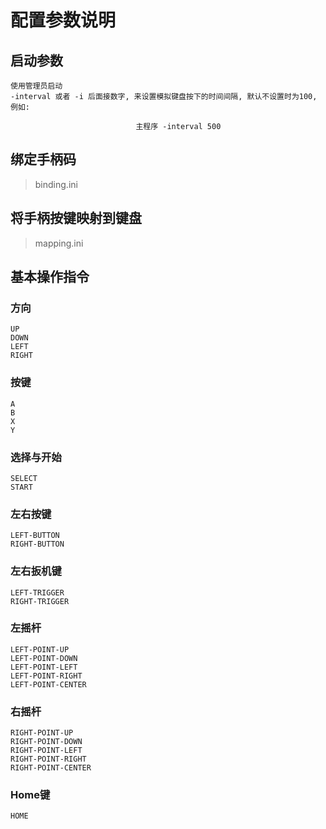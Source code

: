 # 配置参数说明
## 启动参数
```text
使用管理员启动
-interval 或者 -i 后面接数字, 来设置模拟键盘按下的时间间隔, 默认不设置时为100, 例如:

                            主程序 -interval 500
```

## 绑定手柄码
> binding.ini
## 将手柄按键映射到键盘
> mapping.ini

## 基本操作指令
### 方向
```text
UP
DOWN
LEFT
RIGHT
```

### 按键
```text
A
B
X
Y
```

### 选择与开始
```text
SELECT
START
```

### 左右按键
```text
LEFT-BUTTON
RIGHT-BUTTON
```

### 左右扳机键
```text
LEFT-TRIGGER
RIGHT-TRIGGER
```

### 左摇杆
```text
LEFT-POINT-UP
LEFT-POINT-DOWN
LEFT-POINT-LEFT
LEFT-POINT-RIGHT
LEFT-POINT-CENTER
```

### 右摇杆
```text
RIGHT-POINT-UP
RIGHT-POINT-DOWN
RIGHT-POINT-LEFT
RIGHT-POINT-RIGHT
RIGHT-POINT-CENTER
```

### Home键
```text
HOME
```

